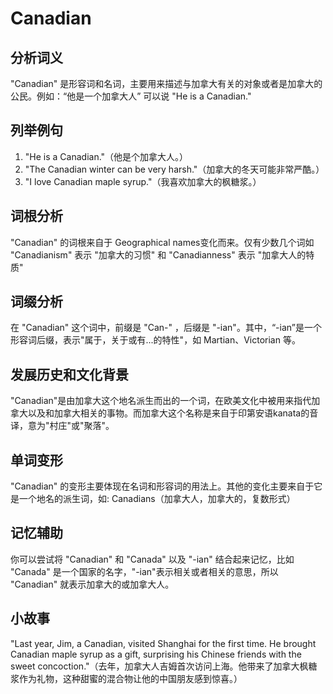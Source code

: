 # Canadian

## 分析词义

  

"Canadian" 是形容词和名词，主要用来描述与加拿大有关的对象或者是加拿大的公民。例如：“他是一个加拿大人” 可以说 "He is a Canadian."

  

## 列举例句

  

1.  "He is a Canadian."（他是个加拿大人。）
2.  "The Canadian winter can be very harsh."（加拿大的冬天可能非常严酷。）
3.  "I love Canadian maple syrup."（我喜欢加拿大的枫糖浆。）

  

## 词根分析

  

"Canadian" 的词根来自于 Geographical names变化而来。仅有少数几个词如 "Canadianism" 表示 "加拿大的习惯" 和 "Canadianness" 表示 "加拿大人的特质"

  

## 词缀分析

  

在 "Canadian" 这个词中，前缀是 "Can-" ，后缀是 "-ian"。其中，“-ian”是一个形容词后缀，表示"属于，关于或有...的特性"，如 Martian、Victorian 等。

  

## 发展历史和文化背景

  

"Canadian"是由加拿大这个地名派生而出的一个词，在欧美文化中被用来指代加拿大以及和加拿大相关的事物。而加拿大这个名称是来自于印第安语kanata的音译，意为"村庄"或"聚落"。

  

## 单词变形

  

"Canadian" 的变形主要体现在名词和形容词的用法上。其他的变化主要来自于它是一个地名的派生词，如: Canadians（加拿大人，加拿大的，复数形式）

  

## 记忆辅助

  

你可以尝试将 "Canadian" 和 "Canada" 以及 "-ian" 结合起来记忆，比如 "Canada" 是一个国家的名字，"-ian"表示相关或者相关的意思，所以 "Canadian" 就表示加拿大的或加拿大人。

  

## 小故事

  

"Last year, Jim, a Canadian, visited Shanghai for the first time. He brought Canadian maple syrup as a gift, surprising his Chinese friends with the sweet concoction."（去年，加拿大人吉姆首次访问上海。他带来了加拿大枫糖浆作为礼物，这种甜蜜的混合物让他的中国朋友感到惊喜。）
